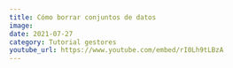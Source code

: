 ```yaml
---
title: Cómo borrar conjuntos de datos
image: 
date: 2021-07-27
category: Tutorial gestores
youtube_url: https://www.youtube.com/embed/rI0Lh9tLBzA
---
```




